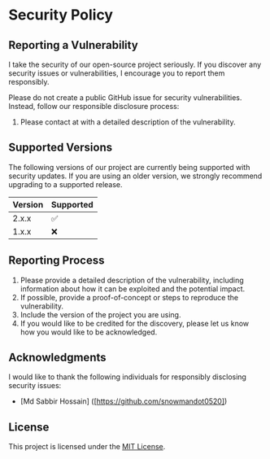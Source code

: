 # Security Policy

## Reporting a Vulnerability

I take the security of our open-source project seriously. If you discover any security issues or vulnerabilities, I encourage you to report them responsibly.

Please do not create a public GitHub issue for security vulnerabilities. Instead, follow our responsible disclosure process:

1. Please contact at with a detailed description of the vulnerability.

## Supported Versions

The following versions of our project are currently being supported with security updates. If you are using an older version, we strongly recommend upgrading to a supported release.

| Version | Supported          |
| ------- | ------------------ |
| 2.x.x   | :white_check_mark: |
| 1.x.x   | :x:                |

## Reporting Process

1. Please provide a detailed description of the vulnerability, including information about how it can be exploited and the potential impact.
2. If possible, provide a proof-of-concept or steps to reproduce the vulnerability.
3. Include the version of the project you are using.
4. If you would like to be credited for the discovery, please let us know how you would like to be acknowledged.

## Acknowledgments

I would like to thank the following individuals for responsibly disclosing security issues:

- [Md Sabbir Hossain] ([https://github.com/snowmandot0520])

## License

This project is licensed under the [MIT License](LICENSE.md).

